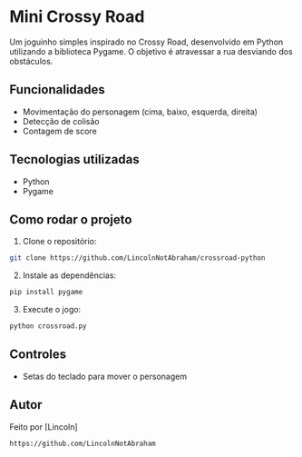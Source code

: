 



# Mini Crossy Road

Um joguinho simples inspirado no Crossy Road, desenvolvido em Python utilizando a biblioteca Pygame. O objetivo é atravessar a rua desviando dos obstáculos.

## Funcionalidades

- Movimentação do personagem (cima, baixo, esquerda, direita)
- Detecção de colisão
- Contagem de score

## Tecnologias utilizadas

- Python
- Pygame

## Como rodar o projeto

1. Clone o repositório:

```bash
git clone https://github.com/LincolnNotAbraham/crossroad-python
````

2. Instale as dependências:

```bash
pip install pygame
```

3. Execute o jogo:

```bash
python crossroad.py
```

## Controles

* Setas do teclado para mover o personagem

## Autor

Feito por [Lincoln]

```
https://github.com/LincolnNotAbraham
